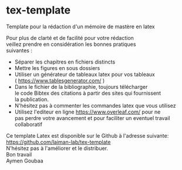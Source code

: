 # tex-template
Template pour la rédaction d'un mémoire de mastère en latex

 Pour plus de clarté et de facilité pour votre rédaction              
 veillez prendre en considération les bonnes pratiques                
 suivantes :                                                          
                                                                      
   - Séparer les chapitres en fichiers distincts                      
   - Mettre les figures en sous dossiers                              
   - Utiliser un générateur de tableaux latex pour vos tableaux       
 ( https://www.tablesgenerator.com/ )                                 
   - Dans le fichier de la bibliographie, toujours télécharger        
 le code Bibtex des citations à partir des sites qui fournissent      
 la publication.                                                      
   - N'hésitez pas à commenter les commandes latex que vous utilisez  
   - Utilisez l'editeur en ligne https://www.overleaf.com/ pour ne    
 pas perdre votre avancement et pour faciliter un eventuel travail    
 collaboratif                                                         
                                                                      
 Ce template Latex est disponible sur le Github à l'adresse suivante: 
   https://github.com/laiman-lab/tex-template                         
 N'hésitez pas à l'améliorer et le distribuer.                        
                                              Bon travail            
                                              Aymen Goubaa           

